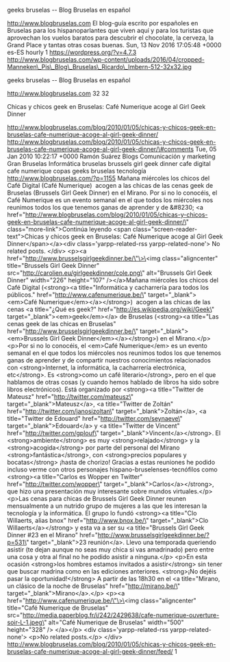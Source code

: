 geeks bruselas -- Blog Bruselas en español

http://www.blogbruselas.com El blog-guía escrito por españoles en
Bruselas para los hispanoparlantes que viven aquí y para los turistas
que aprovechan los vuelos baratos para descubrir el chocolate, la
cerveza, la Grand Place y tantas otras cosas buenas. Sun, 13 Nov 2016
17:05:48 +0000 es-ES hourly 1 https://wordpress.org/?v=4.7.3
http://www.blogbruselas.com/wp-content/uploads/2016/04/cropped-Manneken\_Pis\_Blog\_Bruselas\_Ricardo\_Imbern-512-32x32.jpg

geeks bruselas -- Blog Bruselas en español

http://www.blogbruselas.com 32 32

Chicas y chicos geek en Bruselas: Café Numerique acoge al Girl Geek
Dinner

http://www.blogbruselas.com/blog/2010/01/05/chicas-y-chicos-geek-en-bruselas-cafe-numerique-acoge-al-girl-geek-dinner/
http://www.blogbruselas.com/blog/2010/01/05/chicas-y-chicos-geek-en-bruselas-cafe-numerique-acoge-al-girl-geek-dinner/\#comments
Tue, 05 Jan 2010 10:22:17 +0000 Ramón Suárez Blogs Comunicación y
marketing Gran Bruselas Informática bruselas brussels girl geek dinner
cafe digital cafe numerique copas geeks bruselas tecnología
http://www.blogbruselas.com/?p=1155 Mañana miércoles los chicos del Café
Digital (Café Numerique)  acogen a las chicas de las cenas geek de
Bruselas (Brussels Girl Geek Dinner) en el Mirano. Por si no lo
conocéis, el Café Numerique es un evento semanal en el que todos los
miércoles nos reunimos todos los que tenemos ganas de aprender y de
&\#8230; \<a
href=\"http://www.blogbruselas.com/blog/2010/01/05/chicas-y-chicos-geek-en-bruselas-cafe-numerique-acoge-al-girl-geek-dinner/\"
class=\"more-link\"\>Continúa leyendo \<span
class=\"screen-reader-text\"\>Chicas y chicos geek en Bruselas: Café
Numerique acoge al Girl Geek Dinner\</span\>\</a\>\<div
class=\'yarpp-related-rss yarpp-related-none\'\> No related posts.
\</div\> \<p\>\<a href=\"http://www.brusselsgirlgeekdinner.be/\"\>\<img
class=\"aligncenter\" title=\"Brussels Girl Geek Dinner\"
src=\"http://carolien.eu/girlgeekdinner/cole.png\" alt=\"Brussels Girl
Geek Dinner\" width=\"226\" height=\"107\" /\>\</a\>Mañana miércoles los
chicos del Café Digital (\<strong\>\<a title=\"Informática y cacharrería
para todos los públicos.\" href=\"http://www.cafenumerique.be/\"
target=\"\_blank\"\>\<em\>Café Numerique\</em\>\</a\>\</strong\>) 
acogen a las chicas de las cenas \<a title=\"¿Qué es geek?\"
href=\"http://es.wikipedia.org/wiki/Geek\"
target=\"\_blank\"\>\<em\>geek\</em\>\</a\> de Bruselas (\<strong\>\<a
title=\"Las cenas geek de las chicas en Bruselas\"
href=\"http://www.brusselsgirlgeekdinner.be/\"
target=\"\_blank\"\>\<em\>Brussels Girl Geek
Dinner\</em\>\</a\>\</strong\>) en el Mirano.\</p\> \<p\>Por si no lo
conocéis, el \<em\>Café Numerique\</em\> es un evento semanal en el que
todos los miércoles nos reunimos todos los que tenemos ganas de aprender
y de compartir nuestros conocimientos relacionados con
\<strong\>Internet, la informática, la cacharrería electrónica,
etc\</strong\>. Es \<strong\>como un café literario\</strong\>, pero en
el que hablamos de otras cosas (y cuando hemos hablado de libros ha sido
sobre libros electrónicos). Está organizado por \<strong\>\<a
title=\"Twitter de Mateusz\" href=\"http://twitter.com/mateusz\"
target=\"\_blank\"\>Mateusz\</a\>, \<a title=\"Twitter de Zoltán\"
href=\"http://twitter.com/janosizoltan\"
target=\"\_blank\"\>Zoltán\</a\>, \<a title=\"Twitter de Edouard\"
href=\"http://twitter.com/seynaeve\" target=\"\_blank\"\>Edouard\</a\> y
\<a title=\"Twitter de Vincent\" href=\"http://twitter.com/gplouf\"
target=\"\_blank\"\>Vincent\</a\>\</strong\>. El
\<strong\>ambiente\</strong\> es muy \<strong\>relajado\</strong\> y la
\<strong\>acogida\</strong\> por parte del personal del Mirano
\<strong\>fantástica\</strong\>, con \<strong\>precios populares y
bocatas\</strong\> ¡hasta de chorizo! Gracias a estas reuniones he
podido incluso verme con otros personajes hispano-bruselenses-tecnófilos
como \<strong\>\<a title=\"Carlos es Wopper en Twitter\"
href=\"http://twitter.com/wopper\"
target=\"\_blank\"\>Carlos\</a\>\</strong\>, que hizo una presentación
muy interesante sobre mundos virtuales.\</p\> \<p\>Las cenas para chicas
de Brussels Girl Geek Dinner reunen mensualmente a un nutrido grupo de
mujeres a las que les interesan la tecnología y la informática. El grupo
lo fundó \<strong\>\<a title=\"Clo Willaerts, alias bnox\"
href=\"http://www.bnox.be/\" target=\"\_blank\"\>Clo
Willaerts\</a\>\</strong\> y esta va a ser su \<a title=\"Brussels Girl
Geek Dinner \#23 en el Mirano\"
href=\"http://www.brusselsgirlgeekdinner.be/?p=531\"
target=\"\_blank\"\>23 reunión\</a\>. Llevo una temporada queriendo
asistir (te dejan aunque no seas muy chica si vas amadrinado) pero entre
una cosa y otra al final no he podido asistir a ninguna.\</p\> \<p\>En
esta ocasión \<strong\>los hombres estamos invitados a
asistir\</strong\> sin tener que buscar madrina como en las ediciones
anteriores. \<strong\>¡No dejéis pasar la oportunidad!\</strong\> A
partir de las 18h30 en el \<a title=\"Mirano, un clásico de la noche de
Bruselas\" href=\"http://mirano.be/\"
target=\"\_blank\"\>Mirano\</a\>.\</p\> \<p\>\<a
href=\"http://www.cafenumerique.be/\"\>\<img class=\"aligncenter\"
title=\"Café Numerique de Bruselas\"
src=\"http://media.paperblog.fr/i/242/2429638/cafe-numerique-ouverture-soir-L-1.jpeg\"
alt=\"Café Numerique de Bruselas\" width=\"500\" height=\"328\" /\>
\</a\>\</p\> \<div class=\'yarpp-related-rss yarpp-related-none\'\>
\<p\>No related posts.\</p\> \</div\>
http://www.blogbruselas.com/blog/2010/01/05/chicas-y-chicos-geek-en-bruselas-cafe-numerique-acoge-al-girl-geek-dinner/feed/
1
